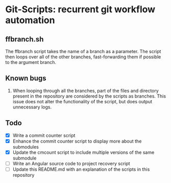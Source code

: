 # Git-Scripts: recurrent git workflow automation

## ffbranch.sh
The ffbranch script takes the name of a branch as a parameter. The script then loops over all of the other branches, fast-forwarding them if possible to the argument branch.

## Known bugs
1. When looping through all the branches, part of the files and directory present in the repository are considered by the scripts as branches. This issue does not alter the functionality of the script, but does output unnecessary logs.

## Todo
- [x] Write a commit counter script
- [x] Enhance the commit counter script to display more about the submodules
- [x] Update the cmcount script to include multiple versions of the same submodule
- [ ] Write an Angular source code to project recovery script
- [ ] Update this README.md with an explanation of the scripts in this repository
